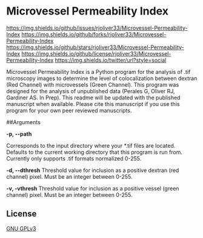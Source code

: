 # Microvessel Permeability Index

https://img.shields.io/github/issues/rjoliver33/Microvessel-Permeability-Index
https://img.shields.io/github/forks/rjoliver33/Microvessel-Permeability-Index
https://img.shields.io/github/stars/rjoliver33/Microvessel-Permeability-Index
https://img.shields.io/github/license/rjoliver33/Microvessel-Permeability-Index
https://img.shields.io/twitter/url?style=social

Microvessel Permeability Index is a Python program for the analysis of .tif microscopy images to determine the level of colocalization between dextran (Red Channel) with microvessels (Green Channel). This program was designed for the analysis of unpublished data (Perales G, Oliver RJ, Gardiner AS. In Prep). This readme will be updated with the published manuscript when available. Please cite this manuscript if you use this program for your own peer reviewed manuscripts.

##Arguments

**-p, --path**

Corresponds to the input directory where your *.tif files are located. Defaults to the current working directory that this program is run from. Currently only supports .tif formats normalized 0-255.

**-d, --dthresh**
Threshold value for inclusion as a positive dextran (red channel) pixel. Must be an integer between 0-255.

**-v, -vthresh**
Threshold value for inclusion as a positive vessel (green channel) pixel. Must be an integer between 0-255.

## License
[GNU GPLv3](https://choosealicense.com/licenses/gpl-3.0/)
